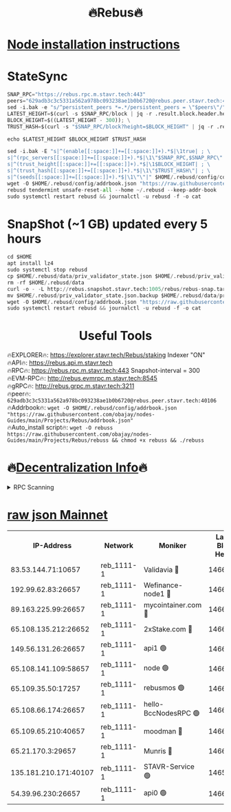  <h1 align="center"> 🔥Rebus🔥</h1>


[Node installation instructions](https://github.com/obajay/nodes-Guides/tree/main/Projects/Rebus)
=
# StateSync
```python
SNAP_RPC="https://rebus.rpc.m.stavr.tech:443"
peers="629adb3c3c5331a562a978bc093238ae1b0b6720@rebus.peer.stavr.tech:40106"
sed -i.bak -e "s/^persistent_peers *=.*/persistent_peers = \"$peers\"/" $HOME/.rebusd/config/config.toml
LATEST_HEIGHT=$(curl -s $SNAP_RPC/block | jq -r .result.block.header.height); \
BLOCK_HEIGHT=$((LATEST_HEIGHT - 300)); \
TRUST_HASH=$(curl -s "$SNAP_RPC/block?height=$BLOCK_HEIGHT" | jq -r .result.block_id.hash)

echo $LATEST_HEIGHT $BLOCK_HEIGHT $TRUST_HASH

sed -i.bak -E "s|^(enable[[:space:]]+=[[:space:]]+).*$|\1true| ; \
s|^(rpc_servers[[:space:]]+=[[:space:]]+).*$|\1\"$SNAP_RPC,$SNAP_RPC\"| ; \
s|^(trust_height[[:space:]]+=[[:space:]]+).*$|\1$BLOCK_HEIGHT| ; \
s|^(trust_hash[[:space:]]+=[[:space:]]+).*$|\1\"$TRUST_HASH\"| ; \
s|^(seeds[[:space:]]+=[[:space:]]+).*$|\1\"\"|" $HOME/.rebusd/config/config.toml
wget -O $HOME/.rebusd/config/addrbook.json "https://raw.githubusercontent.com/obajay/nodes-Guides/main/Projects/Rebus/addrbook.json"
rebusd tendermint unsafe-reset-all --home ~/.rebusd --keep-addr-book
sudo systemctl restart rebusd && journalctl -u rebusd -f -o cat
```

# SnapShot (~1 GB) updated every 5 hours
```python
cd $HOME
apt install lz4
sudo systemctl stop rebusd
cp $HOME/.rebusd/data/priv_validator_state.json $HOME/.rebusd/priv_validator_state.json.backup
rm -rf $HOME/.rebusd/data
curl -o - -L http://rebus.snapshot.stavr.tech:1005/rebus/rebus-snap.tar.lz4 | lz4 -c -d - | tar -x -C $HOME/.rebusd --strip-components 2
mv $HOME/.rebusd/priv_validator_state.json.backup $HOME/.rebusd/data/priv_validator_state.json
wget -O $HOME/.rebusd/config/addrbook.json "https://raw.githubusercontent.com/obajay/nodes-Guides/main/Projects/Rebus/addrbook.json"
sudo systemctl restart rebusd && journalctl -u rebusd -f -o cat
```
 <h1 align="center"> Useful Tools</h1>

🔥EXPLORER🔥:          https://explorer.stavr.tech/Rebus/staking        Indexer "ON" \
🔥API🔥:                      https://rebus.api.m.stavr.tech \
🔥RPC🔥:                      https://rebus.rpc.m.stavr.tech:443              Snapshot-interval = 300 \
🔥EVM-RPC🔥:                http://rebus.evmrpc.m.stavr.tech:8545 \
🔥gRPC🔥:                    http://rebus.grpc.m.stavr.tech:3211 \
🔥peer🔥:                     `629adb3c3c5331a562a978bc093238ae1b0b6720@rebus.peer.stavr.tech:40106` \
🔥Addrbook🔥:    ```wget -O $HOME/.rebusd/config/addrbook.json "https://raw.githubusercontent.com/obajay/nodes-Guides/main/Projects/Rebus/addrbook.json"``` \
🔥Auto_install script🔥: ```wget -O rebuss https://raw.githubusercontent.com/obajay/nodes-Guides/main/Projects/Rebus/rebuss && chmod +x rebuss && ./rebuss```

🔥[Decentralization Info](https://github.com/obajay/StateSync-snapshots/tree/main/Projects/Rebus/Decentralization)🔥
=

<details>
<summary>RPC Scanning</summary>

<h2 align="center"> We scan nodes in real time every 4 hours. And we provide the final result of RPC endpoints.
We cannot influence the operation of these nodes in any way. </h2>


```python
If Voting Power is higher than 0 --> then the Node is a validator of the network and may be subject to attack and be a potential threat to the chain.
```
```python
We marked such validators with a red symbol
```

</details>

[raw json Mainnet](https://rpc-check.rebusm.stavr.tech/rebusm/rpc-rebusm-result.json)
=



<table><tr><th>IP-Address</th><th>Network</th><th>Moniker</th><th>Latest Block Height</th><th>Earliest Block Height</th><th>Catching Up</th><th>Tx Index</th><th>Voting Power</th><th>Scan Time</th></tr><tr><td>83.53.144.71:10657</td><td>reb_1111-1</td><td>Validavia 🔴</td><td>14662854</td><td>8812031</td><td>False</td><td>off</td><td>1030049</td><td>2024-02-21T17:37:04.844604824UTC</td></tr><tr><td>192.99.62.83:26657</td><td>reb_1111-1</td><td>Wefinance-node1 🔴</td><td>14662863</td><td>11258401</td><td>False</td><td>on</td><td>3564075</td><td>2024-02-21T17:37:28.022194932UTC</td></tr><tr><td>89.163.225.99:26657</td><td>reb_1111-1</td><td>mycointainer.com 🔴</td><td>14662850</td><td>12224101</td><td>False</td><td>on</td><td>5333731</td><td>2024-02-21T17:36:51.165028552UTC</td></tr><tr><td>65.108.135.212:26652</td><td>reb_1111-1</td><td>2xStake.com 🔴</td><td>14662862</td><td>13664001</td><td>False</td><td>off</td><td>1027458</td><td>2024-02-21T17:37:24.850988708UTC</td></tr><tr><td>149.56.131.26:26657</td><td>reb_1111-1</td><td>api1 🟢</td><td>14662855</td><td>13666501</td><td>False</td><td>on</td><td>0</td><td>2024-02-21T17:37:05.877002757UTC</td></tr><tr><td>65.108.141.109:58657</td><td>reb_1111-1</td><td>node 🟢</td><td>14662851</td><td>14300597</td><td>False</td><td>on</td><td>0</td><td>2024-02-21T17:36:55.723149017UTC</td></tr><tr><td>65.109.35.50:17257</td><td>reb_1111-1</td><td>rebusmos 🟢</td><td>14662851</td><td>14442617</td><td>False</td><td>on</td><td>0</td><td>2024-02-21T17:36:56.118149671UTC</td></tr><tr><td>65.108.66.174:26657</td><td>reb_1111-1</td><td>hello-BccNodesRPC 🟢</td><td>14662850</td><td>14461901</td><td>False</td><td>on</td><td>0</td><td>2024-02-21T17:36:50.846601835UTC</td></tr><tr><td>65.109.65.210:40657</td><td>reb_1111-1</td><td>moodman 🔴</td><td>14662855</td><td>14562854</td><td>False</td><td>off</td><td>1010443</td><td>2024-02-21T17:37:05.206815645UTC</td></tr><tr><td>65.21.170.3:29657</td><td>reb_1111-1</td><td>Munris 🔴</td><td>14662863</td><td>14562863</td><td>False</td><td>off</td><td>1675072</td><td>2024-02-21T17:37:27.315311341UTC</td></tr><tr><td>135.181.210.171:40107</td><td>reb_1111-1</td><td>STAVR-Service 🟢</td><td>14659410</td><td>14658601</td><td>False</td><td>on</td><td>0</td><td>2024-02-21T17:36:48.362874499UTC</td></tr><tr><td>54.39.96.230:26657</td><td>reb_1111-1</td><td>api0 🟢</td><td>14662850</td><td>14661401</td><td>False</td><td>on</td><td>0</td><td>2024-02-21T17:36:47.998106751UTC</td></tr></table>
